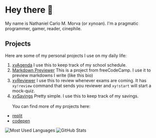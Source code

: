 # Hey there 👋
My name is Nathaniel Carlo M. Morva (or xynoan). I'm a pragmatic programmer, gamer, reader, cinephile.
## Projects
Here are some of my personal projects I use on my daily life:
1. [xyAgenda](https://codepen.io/Xynoan/full/qByNrRY)
I use this to keep track of my school schedule.
2. [Markdown Previewer](https://codepen.io/Xynoan/full/QWQGPEv)
This is a project from freeCodeCamp. I use it to preview markdowns I write (like this bio)
3. [xyReviewer](https://replit.com/@xynoan/xyReviewer)
I use this to review whenever exams are coming. It has `xy!review` command that sends you reviewer and `xy!start` will start a mock-quiz.
4. [xySavings](https://replit.com/@xynoan/xyReviewer)
Pretty simple. I use this to keep track of my savings.<br><br>
You can find more of my projects here:
- [replit](https://replit.com/@xynoan)
- [codepen](https://codepen.io/Xynoan)

![Most Used Languages](https://github-readme-stats.vercel.app/api/top-langs/?username=xynoan&theme=dark&layout=compact&langs_count=8&card_width=188)
![GitHub Stats](https://github-readme-stats.vercel.app/api?username=xynoan&theme=dark&layout=compact&show_icons=true&count_private=true&line_height=24)
